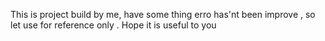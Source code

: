 This is project build by me, have some thing erro has'nt been improve , so let use for reference only  . Hope it is useful to you
